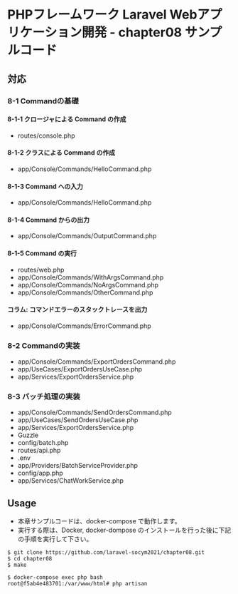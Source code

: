 # PHPフレームワーク Laravel Webアプリケーション開発 - chapter08 サンプルコード

## 対応

### 8-1 Commandの基礎

#### 8-1-1 クロージャによる Command の作成

* routes/console.php

#### 8-1-2 クラスによる Command の作成

* app/Console/Commands/HelloCommand.php

#### 8-1-3 Command への入力

* app/Console/Commands/HelloCommand.php

#### 8-1-4 Command からの出力

* app/Console/Commands/OutputCommand.php

#### 8-1-5 Command の実行

* routes/web.php
* app/Console/Commands/WithArgsCommand.php
* app/Console/Commands/NoArgsCommand.php
* app/Console/Commands/OtherCommand.php

#### コラム: コマンドエラーのスタックトレースを出力

* app/Console/Commands/ErrorCommand.php

### 8-2 Commandの実装

* app/Console/Commands/ExportOrdersCommand.php
* app/UseCases/ExportOrdersUseCase.php
* app/Services/ExportOrdersService.php

### 8-3 バッチ処理の実装

* app/Console/Commands/SendOrdersCommand.php
* app/UseCases/SendOrdersUseCase.php
* app/Services/ExportOrdersService.php
* Guzzle
* config/batch.php
* routes/api.php
* .env
* app/Providers/BatchServiceProvider.php
* config/app.php
* app/Services/ChatWorkService.php

## Usage

* 本章サンプルコードは、docker-compose で動作します。
* 実行する際は、Docker, docker-dompose のインストールを行った後に下記の手順を実行して下さい。

```
$ git clone https://github.com/laravel-socym2021/chapter08.git
$ cd chapter08
$ make

$ docker-compose exec php bash
root@f5ab4e483701:/var/www/html# php artisan
```
